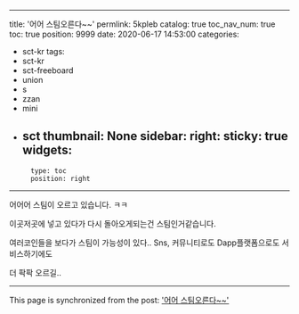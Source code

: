 
---
title: '어어 스팀오른다~~'
permlink: 5kpleb
catalog: true
toc_nav_num: true
toc: true
position: 9999
date: 2020-06-17 14:53:00
categories:
- sct-kr
tags:
- sct-kr
- sct-freeboard
- union
- s
- zzan
- mini
- sct
thumbnail: None
sidebar:
    right:
        sticky: true
widgets:
    -
        type: toc
        position: right
---


어어어 스팀이 오르고 있습니다. ㅋㅋ

이곳저곳에 넣고 있다가
다시 돌아오게되는건 
스팀인거같습니다.

여러코인들을 보다가
스팀이 가능성이 있다..
Sns, 커뮤니티로도
Dapp플랫폼으로도
서비스하기에도

더 팍팍 오르길..

- - -

This page is synchronized from the post: ['어어 스팀오른다~~'](https://steemit.com/@jacobyu/5kpleb)
